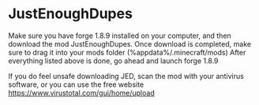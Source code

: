 # JustEnoughDupes
Make sure you have forge 1.8.9 installed on your computer, and then download the mod JustEnoughDupes. Once download is completed, make sure to drag it into your mods folder (%appdata%/.minecraft/mods)
After everything listed above is done, go ahead and launch forge 1.8.9

If you do feel unsafe downloading JED, scan the mod with your antivirus software, or you can use the free website https://www.virustotal.com/gui/home/upload
